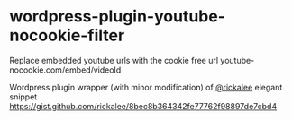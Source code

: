 # wordpress-plugin-youtube-nocookie-filter

Replace embedded youtube urls with the cookie free url youtube-nocookie.com/embed/videoId

Wordpress plugin wrapper (with minor modification) of [@rickalee](https://gist.github.com/rickalee) elegant snippet https://gist.github.com/rickalee/8bec8b364342fe77762f98897de7cbd4


